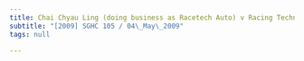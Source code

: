 ```yaml
---
title: Chai Chyau Ling (doing business as Racetech Auto) v Racing Technology Pte Ltd
subtitle: "[2009] SGHC 105 / 04\_May\_2009"
tags: null

---
```


